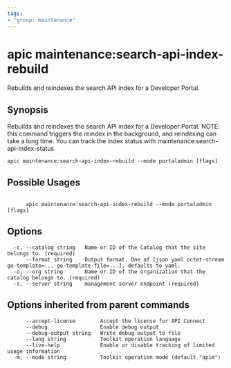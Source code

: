 ```yaml
---
tags:
- "group: maintenance"
---
```

# apic maintenance:search-api-index-rebuild

Rebuilds and reindexes the search API index for a Developer Portal.

## Synopsis

Rebuilds and reindexes the search API index for a Developer Portal. NOTE: this command triggers the reindex in the background, and reindexing can take a long time. You can track the index status with maintenance:search-api-index-status

```
apic maintenance:search-api-index-rebuild --mode portaladmin [flags]
```

## Possible Usages

```

      apic maintenance:search-api-index-rebuild --mode portaladmin [flags]

```

## Options

```
  -c, --catalog string   Name or ID of the Catalog that the site belongs to. (required)
      --format string    Output format. One of [json yaml octet-stream go-template=... go-template-file=...], defaults to yaml.
  -o, --org string       Name or ID of the organization that the catalog belongs to. (required)
  -s, --server string    management server endpoint (required)
```

## Options inherited from parent commands

```
      --accept-license        Accept the license for API Connect
      --debug                 Enable debug output
      --debug-output string   Write debug output to file
      --lang string           Toolkit operation language
      --live-help             Enable or disable tracking of limited usage information
  -m, --mode string           Toolkit operation mode (default "apim")
```

